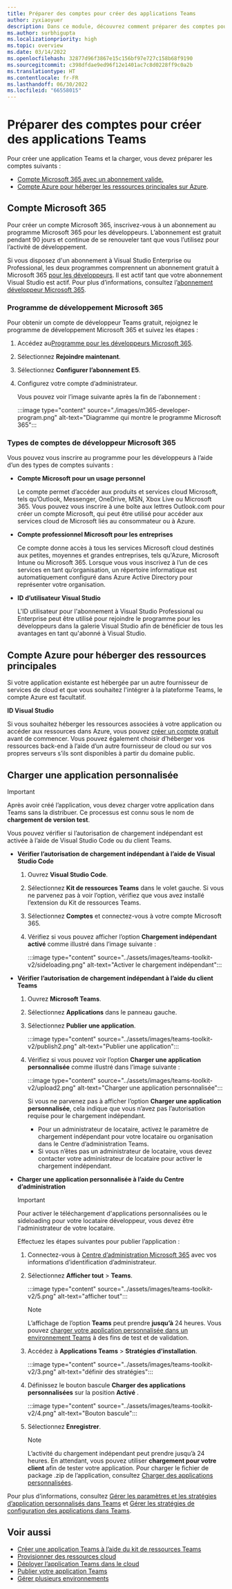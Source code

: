 ```yaml
---
title: Préparer des comptes pour créer des applications Teams
author: zyxiaoyuer
description: Dans ce module, découvrez comment préparer des comptes pour créer des applications Teams avec un compte et un programme pour les développeurs Microsoft 365 compte. Compte Azure pour héberger des ressources principales
ms.author: surbhigupta
ms.localizationpriority: high
ms.topic: overview
ms.date: 03/14/2022
ms.openlocfilehash: 32877d96f3867e15c156bf97e727c158b68f9190
ms.sourcegitcommit: c398dfdae9ed96f12e1401ac7c8d0228ff9c0a2b
ms.translationtype: HT
ms.contentlocale: fr-FR
ms.lasthandoff: 06/30/2022
ms.locfileid: "66558015"
---
```

# <a name="prepare-accounts-to-build-teams-apps"></a>Préparer des comptes pour créer des applications Teams

Pour créer une application Teams et la charger, vous devez préparer les comptes suivants :

* [Compte Microsoft 365 avec un abonnement valide.](accounts.md#microsoft-365-account)
* [Compte Azure pour héberger les ressources principales sur Azure](accounts.md#azure-account-to-host-backend-resources).

## <a name="microsoft-365-account"></a>Compte Microsoft 365

Pour créer un compte Microsoft 365, inscrivez-vous à un abonnement au programme Microsoft 365 pour les développeurs. L’abonnement est gratuit pendant 90 jours et continue de se renouveler tant que vous l’utilisez pour l’activité de développement.

Si vous disposez d'un abonnement à Visual Studio Enterprise ou Professional, les deux programmes comprennent un abonnement gratuit à Microsoft 365 [pour les développeurs](https://aka.ms/MyVisualStudioBenefits). Il est actif tant que votre abonnement Visual Studio est actif. Pour plus d’informations, consultez l’[abonnement développeur Microsoft 365](https://developer.microsoft.com/microsoft-365/dev-program).

### <a name="microsoft-365-developer-program"></a>Programme de développement Microsoft 365

Pour obtenir un compte de développeur Teams gratuit, rejoignez le programme de développement Microsoft 365 et suivez les étapes :

1. Accédez au[Programme pour les développeurs Microsoft 365](https://developer.microsoft.com/microsoft-365/dev-program).
2. Sélectionnez **Rejoindre maintenant**.
3. Sélectionnez **Configurer l’abonnement E5**.
4. Configurez votre compte d’administrateur.

   Vous pouvez voir l’image suivante après la fin de l’abonnement :

    :::image type="content" source="./images/m365-developer-program.png" alt-text="Diagramme qui montre le programme Microsoft 365":::

### <a name="microsoft-365-developer-account-types"></a>Types de comptes de développeur Microsoft 365

Vous pouvez vous inscrire au programme pour les développeurs à l’aide d’un des types de comptes suivants :

* **Compte Microsoft pour un usage personnel**

    Le compte permet d’accéder aux produits et services cloud Microsoft, tels qu’Outlook, Messenger, OneDrive, MSN, Xbox Live ou Microsoft 365. Vous pouvez vous inscrire à une boîte aux lettres Outlook.com pour créer un compte Microsoft, qui peut être utilisé pour accéder aux services cloud de Microsoft liés au consommateur ou à Azure.

* **Compte professionnel Microsoft pour les entreprises**

     Ce compte donne accès à tous les services Microsoft cloud destinés aux petites, moyennes et grandes entreprises, tels qu'Azure, Microsoft Intune ou Microsoft 365. Lorsque vous vous inscrivez à l’un de ces services en tant qu’organisation, un répertoire informatique est automatiquement configuré dans Azure Active Directory pour représenter votre organisation.

* **ID d’utilisateur Visual Studio**

    L'ID utilisateur pour l'abonnement à Visual Studio Professional ou Enterprise peut être utilisé pour rejoindre le programme pour les développeurs dans la galerie Visual Studio afin de bénéficier de tous les avantages en tant qu'abonné à Visual Studio.

## <a name="azure-account-to-host-backend-resources"></a>Compte Azure pour héberger des ressources principales

Si votre application existante est hébergée par un autre fournisseur de services de cloud et que vous souhaitez l'intégrer à la plateforme Teams, le compte Azure est facultatif.

**ID Visual Studio**

Si vous souhaitez héberger les ressources associées à votre application ou accéder aux ressources dans Azure, vous pouvez [créer un compte gratuit](https://azure.microsoft.com/free/) avant de commencer. Vous pouvez également choisir d’héberger vos ressources back-end à l’aide d’un autre fournisseur de cloud ou sur vos propres serveurs s’ils sont disponibles à partir du domaine public.

## <a name="upload-custom-app"></a>Charger une application personnalisée

> [!IMPORTANT]
> Après avoir créé l’application, vous devez charger votre application dans Teams sans la distribuer. Ce processus est connu sous le nom de **chargement de version test**.

   Vous pouvez vérifier si l’autorisation de chargement indépendant est activée à l’aide de Visual Studio Code ou du client Teams.

* **Vérifier l’autorisation de chargement indépendant à l’aide de Visual Studio Code**

    1. Ouvrez **Visual Studio Code**.
    2. Sélectionnez **Kit de ressources Teams** dans le volet gauche. Si vous ne parvenez pas à voir l’option, vérifiez que vous avez installé l’extension du Kit de ressources Teams.
    3. Sélectionnez **Comptes** et connectez-vous à votre compte Microsoft 365.
    4. Vérifiez si vous pouvez afficher l’option **Chargement indépendant activé** comme illustré dans l’image suivante :

       :::image type="content" source="../assets/images/teams-toolkit-v2/sideloading.png" alt-text="Activer le chargement indépendant":::

* **Vérifier l’autorisation de chargement indépendant à l’aide du client Teams**

    1. Ouvrez **Microsoft Teams**.
    2. Sélectionnez **Applications** dans le panneau gauche.
    3. Sélectionnez **Publier une application**.

       :::image type="content" source="../assets/images/teams-toolkit-v2/publish2.png" alt-text="Publier une application":::

    4. Vérifiez si vous pouvez voir l’option **Charger une application personnalisée** comme illustré dans l’image suivante :

       :::image type="content" source="../assets/images/teams-toolkit-v2/upload2.png" alt-text="Charger une application personnalisée":::

        Si vous ne parvenez pas à afficher l’option **Charger une application personnalisée**, cela indique que vous n’avez pas l’autorisation requise pour le chargement indépendant.

        * Pour un administrateur de locataire, activez le paramètre de chargement indépendant pour votre locataire ou organisation dans le Centre d’administration Teams.
        * Si vous n’êtes pas un administrateur de locataire, vous devez contacter votre administrateur de locataire pour activer le chargement indépendant.

* **Charger une application personnalisée à l’aide du Centre d’administration**

  > [!IMPORTANT]
  > Pour activer le téléchargement d'applications personnalisées ou le sideloading pour votre locataire développeur, vous devez être l'administrateur de votre locataire.

  Effectuez les étapes suivantes pour publier l’application :

  1. Connectez-vous à [Centre d’administration Microsoft 365](https://admin.microsoft.com/Adminportal/Home?source=applauncher#/homepage#/) avec vos informations d’identification d’administrateur.

  2. Sélectionnez **Afficher tout** > **Teams**.

     :::image type="content" source="../assets/images/teams-toolkit-v2/5.png" alt-text="afficher tout":::

     > [!Note]
     > L’affichage de l’option **Teams** peut prendre **jusqu’à** 24 heures. Vous pouvez [charger votre application personnalisée dans un environnement Teams](/microsoftteams/upload-custom-apps) à des fins de test et de validation.

  3. Accédez à **Applications Teams** > **Stratégies d’installation**.

     :::image type="content" source="../assets/images/teams-toolkit-v2/3.png" alt-text="définir des stratégies":::

  4. Définissez le bouton bascule **Charger des applications personnalisées** sur la position **Activé** .

     :::image type="content" source="../assets/images/teams-toolkit-v2/4.png" alt-text="Bouton bascule":::

  5. Sélectionnez **Enregistrer**.

     > [!Note]
     > L’activité du chargement indépendant peut prendre jusqu’à 24 heures. En attendant, vous pouvez utiliser **chargement pour votre client** afin de tester votre application. Pour charger le fichier de package .zip de l’application, consultez [Charger des applications personnalisées](/microsoftteams/teams-app-setup-policies).

Pour plus d’informations, consultez [Gérer les paramètres et les stratégies d’application personnalisés dans Teams](/microsoftteams/teams-custom-app-policies-and-settings) et [Gérer les stratégies de configuration des applications dans Teams](/microsoftteams/teams-app-setup-policies).

## <a name="see-also"></a>Voir aussi

* [Créer une application Teams à l’aide du kit de ressources Teams](create-new-project.md)
* [Provisionner des ressources cloud](provision.md)
* [Déployer l’application Teams dans le cloud](deploy.md)
* [Publier votre application Teams](../concepts/deploy-and-publish/appsource/publish.md)
* [Gérer plusieurs environnements](TeamsFx-multi-env.md)
